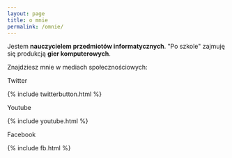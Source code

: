 ```yaml
---
layout: page
title: o mnie
permalink: /omnie/
---
```


Jestem **nauczycielem przedmiotów informatycznych**.
"Po szkole" zajmuję się produkcją **gier komputerowych**.

Znajdziesz mnie w mediach społecznościowych:

Twitter

{% include twitterbutton.html %}

Youtube

{% include youtube.html %}

Facebook

{% include fb.html %}